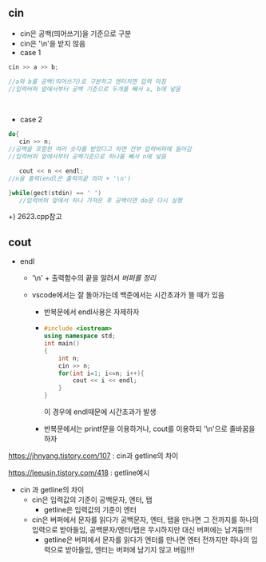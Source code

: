 ## cin

- cin은 공백(띄어쓰기)을 기준으로 구분
- cin은 '\n'을 받지 않음
- case 1

```cpp
cin >> a >> b;

//a와 b를 공백(띄어쓰기)로 구분하고 엔터치면 입력 마침
//입력버퍼 앞에서부터 공백 기준으로 두개를 빼서 a, b에 넣음
```

<br>

- case 2

```cpp
do{
​	cin >> n; 
//공백을 포함한 여러 숫자를 받았다고 하면 전부 입력버퍼에 들어감
//입력버퍼 앞에서부터 공백기준으로 하나를 빼서 n에 넣음

​	cout << n << endl; 
//n을 출력(endl은 출력의끝 의미 + '\n')

}while(gect(stdin) == ' ') 
   //입력버퍼 앞에서 하나 가져온 후 공백이면 do문 다시 실행
```



+) 2623.cpp참고



## cout

- endl

  - '\n' + 출력함수의 끝을 알려서 *버퍼를 정리*

  - vscode에서는 잘 돌아가는데 백준에서는 시간초과가 뜰 때가 있음

    - 반복문에서 endl사용은 자제하자

    - ```cpp
      #include <iostream>
      using namespace std;
      int main()
      {
          int n;
          cin >> n;
          for(int i=1; i<=n; i++){
              cout << i << endl;
          }
      }
      ```

      이 경우에 endl때문에 시간초과가 발생

    - 반복문에서는 printf문을 이용하거나, cout를 이용하되 '\n'으로 줄바꿈을 하자



https://jhnyang.tistory.com/107 : cin과 getline의 차이

https://leeusin.tistory.com/418 : getline예시



- cin 과 getline의 차이
  - cin은 입력값의 기준이 공백문자, 엔터, 탭
    - getline은 입력값의 기준이 엔터
  - cin은 버퍼에서 문자를 읽다가 공백문자, 엔터, 탭을 만나면 그 전까지를 하나의 입력으로 받아들임, 공백문자/엔터/탭은 무시하지만 대신 버퍼에는 남겨둠!!!!
    - getline은 버퍼에서 문자를 읽다가 엔터를 만나면 엔터 전까지만 하나의 입력으로 받아들임, 엔터는 버퍼에 남기지 않고 버림!!!!